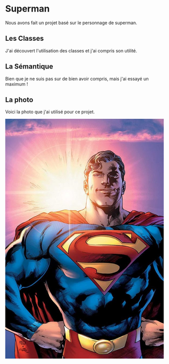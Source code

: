# Superman

Nous avons fait un projet basé sur le personnage de superman.

## Les Classes

J'ai découvert l'utilisation des classes et j'ai compris son utilité.

## La Sémantique

Bien que je ne suis pas sur de bien avoir compris, mais j'ai essayé un maximum !

## La photo

Voici la photo que j'ai utilisé pour ce projet.

![Superman](./asset/superman.jpg)
